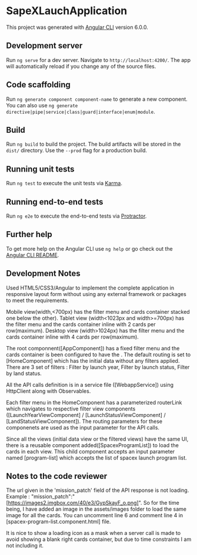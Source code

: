 # SapeXLauchApplication 

This project was generated with [Angular CLI](https://github.com/angular/angular-cli) version 6.0.0.

## Development server

Run `ng serve` for a dev server. Navigate to `http://localhost:4200/`. The app will automatically reload if you change any of the source files.

## Code scaffolding

Run `ng generate component component-name` to generate a new component. You can also use `ng generate directive|pipe|service|class|guard|interface|enum|module`.

## Build

Run `ng build` to build the project. The build artifacts will be stored in the `dist/` directory. Use the `--prod` flag for a production build.

## Running unit tests

Run `ng test` to execute the unit tests via [Karma](https://karma-runner.github.io).

## Running end-to-end tests

Run `ng e2e` to execute the end-to-end tests via [Protractor](http://www.protractortest.org/).

## Further help

To get more help on the Angular CLI use `ng help` or go check out the [Angular CLI README](https://github.com/angular/angular-cli/blob/master/README.md).


## Development Notes

Used HTML5/CSS3/Angular to implement the complete application in responsive layout form without using any external framework or packages to meet the requirements.

Mobile view(width,<700px) has the filter menu and cards container stacked one below the other).
Tablet view (width<1023px and width>=700px) has the filter menu and the cards container inline with 2 cards per row(maximum).
Desktop view (width>1024px) has the filter menu and the cards container inline with 4 cards per row(maximum).

The root componnent([AppComponent]) has a fixed filter menu and the cards container is been configured to have the <router-outlet></router-outlet>. The default routing is set to [HomeComponent] which has the initial data without any filters applied. There are 3 set of filters : Filter by launch year, Filter by launch status, Filter by land status.

All the API calls definition is in a service file ([WebappService]) using HttpClient along with Observables.

Each filter menu in the HomeComponent has a parameterized routerLink which navigates to respective filter view components ([LaunchYearViewComponent] / [LaunchStatusViewComponent] / [LandStatusViewComponent]). The routing parameters for these componenets are used as the input parameter for the API calls.

Since all the views (initial data view or the filtered views) have the same UI, there is a reusable component added([SpacexProgramList]) to load the cards in each view. This child component accepts an input parameter named [program-list] which accepts the list of spacex launch program list.

## Notes to the code reviewer

The url given in the  'mission_patch' field of the API response is not loading. 
Example : "mission_patch":"[https://images2.imgbox.com/40/e3/GypSkayF_o.png]". 
So for the time being, I have added an image in the assets/images folder to load the same image for all the cards. You can uncomment line 6 and comment line 4 in [spacex-program-list.component.html] file.

It is nice to show a loading icon as a mask when a server call is made to avoid showing a blank right cards container, but due to time constraints I am not including it.



